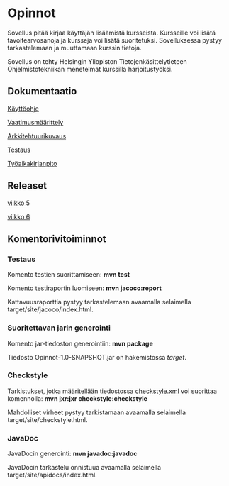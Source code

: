 # Opinnot

Sovellus pitää kirjaa käyttäjän lisäämistä kursseista. Kursseille voi lisätä tavoitearvosanoja ja kursseja voi lisätä suoritetuksi. Sovelluksessa pystyy tarkastelemaan ja muuttamaan kurssin tietoja. 

Sovellus on tehty Helsingin Yliopiston Tietojenkäsittelytieteen Ohjelmistotekniikan menetelmät kurssilla harjoitustyöksi.

## Dokumentaatio
[Käyttöohje](https://github.com/ellikarvonen/otm-harjoitustyo/blob/master/harjoitustyo/dokumentaatio/kayttoohje.md)

[Vaatimusmäärittely](https://github.com/ellikarvonen/otm-harjoitustyo/blob/master/harjoitustyo/dokumentaatio/vaatimusmaarittely.md)

[Arkkitehtuurikuvaus](https://github.com/ellikarvonen/otm-harjoitustyo/blob/master/harjoitustyo/dokumentaatio/arkkitehtuuri.md)

[Testaus](https://github.com/ellikarvonen/otm-harjoitustyo/blob/master/harjoitustyo/dokumentaatio/testaus.md)

[Työaikakirjanpito](https://github.com/ellikarvonen/otm-harjoitustyo/blob/master/harjoitustyo/dokumentaatio/tyoaikakirjanpito.md)


## Releaset
[viikko 5](https://github.com/ellikarvonen/otm-harjoitustyo/releases/tag/viikko5)

[viikko 6](https://github.com/ellikarvonen/otm-harjoitustyo/releases/tag/viikko6)

## Komentorivitoiminnot

### Testaus

Komento testien suorittamiseen: **mvn test**

Komento testiraportin luomiseen: **mvn jacoco:report**

Kattavuusraporttia pystyy tarkastelemaan avaamalla selaimella target/site/jacoco/index.html.

### Suoritettavan jarin generointi

Komento jar-tiedoston generointiin: **mvn package**

Tiedosto Opinnot-1.0-SNAPSHOT.jar on hakemistossa *target*.


### Checkstyle

Tarkistukset, jotka määritellään tiedostossa [checkstyle.xml](https://github.com/ellikarvonen/otm-harjoitustyo/blob/master/harjoitustyo/Opinnot/checkstyle.xml) voi suorittaa komennolla: **mvn jxr:jxr checkstyle:checkstyle**

Mahdolliset virheet pystyy tarkistamaan avaamalla selaimella target/site/checkstyle.html.

### JavaDoc

JavaDocin generointi: **mvn javadoc:javadoc**

JavaDocin tarkastelu onnistuua avaamalla selaimella target/site/apidocs/index.html.
